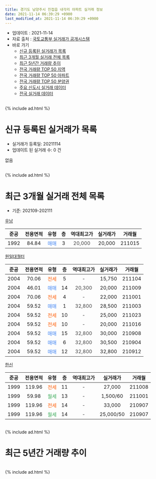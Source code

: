 ```yaml
---
title: 경기도 남양주시 진접읍 내각리 아파트 실거래 정보
date: 2021-11-14 06:39:29 +0900
last_modified_at: 2021-11-14 06:39:29 +0900
---
```


* 업데이트 : 2021-11-14
* 자료 출처 : [국토교통부 실거래가 공개시스템](http://rt.molit.go.kr)
* 바로 가기
    * [신규 등록된 실거래가 목록](#신규-등록된-실거래가-목록)
    * [최근 3개월 실거래 전체 목록](#최근-3개월-실거래-전체-목록)
    * [최근 5년간 거래량 추이](#최근-5년간-거래량-추이)
    * [전국 거래량 TOP 50 지역](https://inasie.github.io/apt-trade-info/최근-3개월-전국에서-가장-거래가-많이-발생한-지역)
    * [전국 거래량 TOP 50 아파트](https://inasie.github.io/apt-trade-info/최근-3개월-전국에서-가장-거래가-많이-발생한-아파트)
    * [전국 거래량 TOP 50 분양권](https://inasie.github.io/apt-trade-info/최근-3개월-전국에서-가장-거래가-많이-발생한-분양권)
    * [주요 신도시 실거래 데이터](https://inasie.github.io/apt-trade-info/주요-신도시)
    * [전국 실거래 데이터](https://inasie.github.io/apt-trade-info/전국)
<br>
{% include ad.html %}
<br>

# 신규 등록된 실거래가 목록
* 실거래가 등록일: 20211114
* 업데이트 된 실거래 수: 0 건

없음

<br>
{% include ad.html %}
<br>

# 최근 3개월 실거래 전체 목록
* 기준: 202109-202111


[우남](https://search.naver.com/search.naver?query=%EA%B2%BD%EA%B8%B0%EB%8F%84+%EB%82%A8%EC%96%91%EC%A3%BC%EC%8B%9C+%EC%A7%84%EC%A0%91%EC%9D%8D+%EB%82%B4%EA%B0%81%EB%A6%AC+%EC%9A%B0%EB%82%A8)

|준공|전용면적|유형|층|역대최고가|실거래가|거래월|
|:---:|:---:|:---:|:---:|:---:|:---:|:---:|
|1992|84.84|<span style="color:#4285f3">매매</span>|3|<span style="color:#444444">20,000</span>|20,000|211015|

[원일대궐터](https://search.naver.com/search.naver?query=%EA%B2%BD%EA%B8%B0%EB%8F%84+%EB%82%A8%EC%96%91%EC%A3%BC%EC%8B%9C+%EC%A7%84%EC%A0%91%EC%9D%8D+%EB%82%B4%EA%B0%81%EB%A6%AC+%EC%9B%90%EC%9D%BC%EB%8C%80%EA%B6%90%ED%84%B0)

|준공|전용면적|유형|층|역대최고가|실거래가|거래월|
|:---:|:---:|:---:|:---:|:---:|:---:|:---:|
|2004|70.06|<span style="color:#ff5a00">전세</span>|5|<span style="color:#444444">-</span>|15,750|211104|
|2004|46.01|<span style="color:#4285f3">매매</span>|14|<span style="color:#444444">20,300</span>|20,000|211009|
|2004|70.06|<span style="color:#ff5a00">전세</span>|4|<span style="color:#444444">-</span>|22,000|211001|
|2004|59.52|<span style="color:#4285f3">매매</span>|1|<span style="color:#444444">32,800</span>|28,500|211003|
|2004|59.52|<span style="color:#ff5a00">전세</span>|10|<span style="color:#444444">-</span>|25,000|211023|
|2004|59.52|<span style="color:#ff5a00">전세</span>|10|<span style="color:#444444">-</span>|20,000|211016|
|2004|59.52|<span style="color:#4285f3">매매</span>|15|<span style="color:#444444">32,800</span>|30,000|210908|
|2004|59.52|<span style="color:#4285f3">매매</span>|6|<span style="color:#444444">32,800</span>|30,500|210904|
|2004|59.52|<span style="color:#4285f3">매매</span>|12|<span style="color:#444444">32,800</span>|32,800|210912|

[한신](https://search.naver.com/search.naver?query=%EA%B2%BD%EA%B8%B0%EB%8F%84+%EB%82%A8%EC%96%91%EC%A3%BC%EC%8B%9C+%EC%A7%84%EC%A0%91%EC%9D%8D+%EB%82%B4%EA%B0%81%EB%A6%AC+%ED%95%9C%EC%8B%A0)

|준공|전용면적|유형|층|역대최고가|실거래가|거래월|
|:---:|:---:|:---:|:---:|:---:|:---:|:---:|
|1999|119.96|<span style="color:#ff5a00">전세</span>|11|<span style="color:#444444">-</span>|27,000|211008|
|1999|59.98|<span style="color:#34a853">월세</span>|13|<span style="color:#444444">-</span>|1,500/60|211001|
|1999|119.96|<span style="color:#ff5a00">전세</span>|14|<span style="color:#444444">-</span>|33,000|210907|
|1999|119.96|<span style="color:#34a853">월세</span>|14|<span style="color:#444444">-</span>|25,000/50|210907|


<br>
{% include ad.html %}
<br>

# 최근 5년간 거래량 추이


<div style="width:100%;">
    <canvas id="deal_progress" height="200"></canvas>
</div>

<script>
new Chart(document.getElementById("deal_progress"), {
    type: 'line',
    data: {
        labels: ['201611','201612','201701','201702','201703','201704','201705','201706','201707','201708','201709','201710','201711','201712','201801','201802','201803','201804','201805','201806','201807','201808','201809','201810','201811','201812','201901','201902','201903','201904','201905','201906','201907','201908','201909','201910','201911','201912','202001','202002','202003','202004','202005','202006','202007','202008','202009','202010','202011','202012','202101','202102','202103','202104','202105','202106','202107','202108','202109','202110','202111'],
        datasets: [{
            label: '매매',
            pointRadius: 1,
            data: [5, 7, 3, 7, 6, 8, 9, 7, 11, 2, 5, 5, 6, 6, 5, 2, 4, 6, 0, 3, 6, 2, 1, 3, 0, 0, 10, 3, 4, 5, 1, 3, 1, 2, 0, 4, 3, 6, 4, 6, 6, 3, 7, 6, 7, 6, 7, 6, 10, 14, 26, 8, 11, 10, 14, 6, 5, 1, 3, 3, 0],
            borderColor: "rgba(255, 201, 14, 1)",
            backgroundColor: "rgba(255, 201, 14, 0.5)",
            fill: false,
            lineTension: 0
        },{
            label: '전월세',
            pointRadius: 1,
            data: [5, 1, 4, 6, 5, 4, 4, 7, 1, 3, 5, 3, 3, 4, 2, 4, 3, 4, 2, 3, 5, 5, 4, 4, 1, 2, 4, 2, 4, 1, 4, 2, 1, 1, 3, 5, 2, 3, 5, 3, 5, 4, 0, 8, 7, 2, 3, 1, 2, 2, 7, 6, 8, 0, 4, 3, 7, 2, 2, 5, 1],
            borderColor: "rgba(0, 141, 185, 1)",
            backgroundColor: "rgba(0, 141, 185, 0.5)",
            fill: false,
            lineTension: 0
        }
        ]
    },
    options: {
        responsive: true,
        title: {
            display: false
        },
        tooltips: {
            mode: 'index',
            intersect: false
        },
        hover: {
            mode: 'nearest',
            intersect: true
        },
        scales: {
            xAxes: [{
                display: true,
                scaleLabel: {
                    display: true,
                    labelString: '년/월'
                }
            }],
            yAxes: [{
                display: true,
                ticks: {
                    suggestedMin: 0,
                },
                scaleLabel: {
                    display: true,
                    labelString: '실거래 수'
                }
            }]
        }
    }
});

</script>


<br>
{% include ad.html %}
<br>

